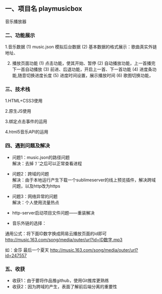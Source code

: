 ## 一、项目名 playmusicbox
音乐播放器

### 二、功能展示
1.音乐数据
(1) music.json 模拟后台数据
(2) 基本数据的格式展示：歌曲真实外链地址、 

2. 播放页面功能
(1) 点击功能，使其开始、暂停
(2) 自动播放功能，上一首播完下一首自动播放
(3) 前进、后退功能，开启上一首、下一首功能
(4) 进度条功能,随意切换进度长度
(5) 进度时间设置，展示播放时间
(6) 歌图切换功能，


### 三、技术栈
1.HTML+CSS3使用

2.原生JS使用

3.绑定点击事件的运用

4.html5音乐API的运用

### 四、遇到问题及解决
- 问题1：music.json的路径问题  
解决：去掉 ‘/ ’之后可以正常查看进程

- 问题2：跨域的问题  
解决：由于本地运行产生下载一个sublimeserver的线上预览插件，解决跨域问题，以及http改为https

- 问题3：网络异常的问题  
解决：个人使用流量热点

- http-server启动项目文件问题——重装解决

- 音乐外链的选择：

通用公式：将下面ID数字换成网易云播放页面的id即可
http://music.163.com/song/media/outer/url?id=ID数字.mp3  

如：金莎 最后一个夏天
http://music.163.com/song/media/outer/url?id=247557

### 五、收获
- 收获1：由于要将作品推github，使用Git推库更熟练
- 收获2：因为跨域的产生，表面了解前后端分离的重要性
 

